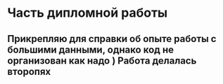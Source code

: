 # Часть дипломной работы
## Прикрепляю для справки об опыте работы с большими данными, однако код не организован как надо ) Работа делалась второпях
